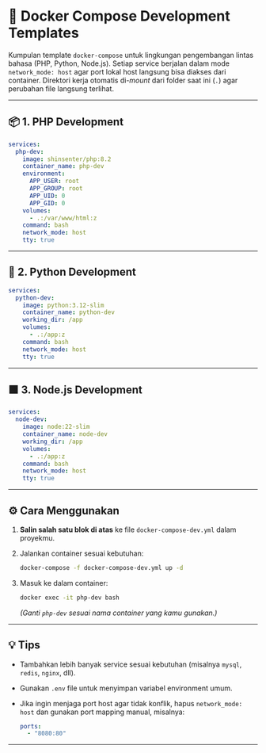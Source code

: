# 🐳 Docker Compose Development Templates

Kumpulan template `docker-compose` untuk lingkungan pengembangan lintas bahasa (PHP, Python, Node.js).
Setiap service berjalan dalam mode `network_mode: host` agar port lokal host langsung bisa diakses dari container.
Direktori kerja otomatis di-*mount* dari folder saat ini (`.`) agar perubahan file langsung terlihat.

---

## 📦 1. PHP Development

```yaml
services:
  php-dev:
    image: shinsenter/php:8.2
    container_name: php-dev
    environment:
      APP_USER: root
      APP_GROUP: root
      APP_UID: 0
      APP_GID: 0
    volumes:
      - .:/var/www/html:z
    command: bash
    network_mode: host
    tty: true
```

---

## 🐍 2. Python Development

```yaml
services:
  python-dev:
    image: python:3.12-slim
    container_name: python-dev
    working_dir: /app
    volumes:
      - .:/app:z
    command: bash
    network_mode: host
    tty: true
```

---

## 🟩 3. Node.js Development

```yaml
services:
  node-dev:
    image: node:22-slim
    container_name: node-dev
    working_dir: /app
    volumes:
      - .:/app:z
    command: bash
    network_mode: host
    tty: true
```

---

## ⚙️ Cara Menggunakan

1. **Salin salah satu blok di atas** ke file `docker-compose-dev.yml` dalam proyekmu.
2. Jalankan container sesuai kebutuhan:

   ```bash
   docker-compose -f docker-compose-dev.yml up -d
   ```
3. Masuk ke dalam container:

   ```bash
   docker exec -it php-dev bash
   ```

   *(Ganti `php-dev` sesuai nama container yang kamu gunakan.)*

---

## 💡 Tips

* Tambahkan lebih banyak service sesuai kebutuhan (misalnya `mysql`, `redis`, `nginx`, dll).
* Gunakan `.env` file untuk menyimpan variabel environment umum.
* Jika ingin menjaga port host agar tidak konflik, hapus `network_mode: host` dan gunakan port mapping manual, misalnya:

  ```yaml
  ports:
    - "8080:80"
  ```

---
